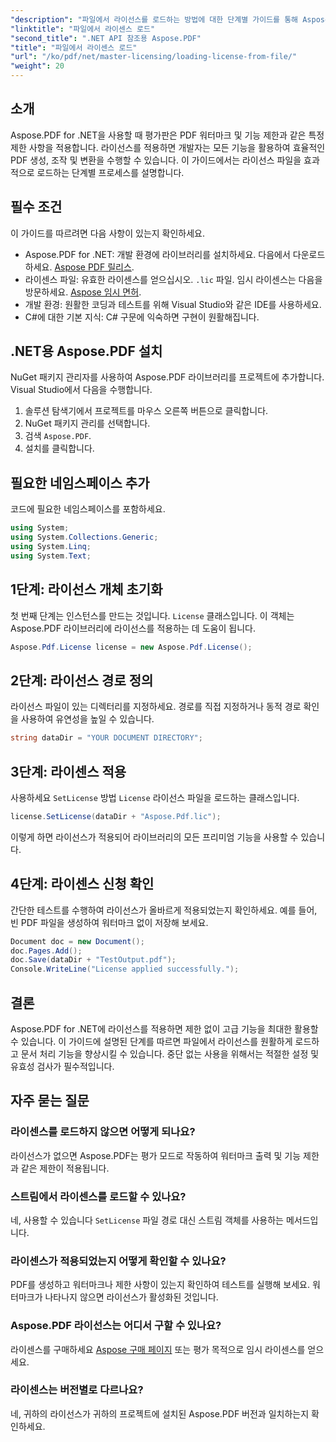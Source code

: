 ```yaml
---
"description": "파일에서 라이선스를 로드하는 방법에 대한 단계별 가이드를 통해 Aspose.PDF for .NET의 모든 잠재력을 활용하는 방법을 알아보세요."
"linktitle": "파일에서 라이센스 로드"
"second_title": ".NET API 참조용 Aspose.PDF"
"title": "파일에서 라이센스 로드"
"url": "/ko/pdf/net/master-licensing/loading-license-from-file/"
"weight": 20
---
```


## 소개  

Aspose.PDF for .NET을 사용할 때 평가판은 PDF 워터마크 및 기능 제한과 같은 특정 제한 사항을 적용합니다. 라이선스를 적용하면 개발자는 모든 기능을 활용하여 효율적인 PDF 생성, 조작 및 변환을 수행할 수 있습니다. 이 가이드에서는 라이선스 파일을 효과적으로 로드하는 단계별 프로세스를 설명합니다.  

## 필수 조건  

이 가이드를 따르려면 다음 사항이 있는지 확인하세요.  

- Aspose.PDF for .NET: 개발 환경에 라이브러리를 설치하세요. 다음에서 다운로드하세요. [Aspose PDF 릴리스](https://releases.aspose.com/pdf/net/).  
- 라이센스 파일: 유효한 라이센스를 얻으십시오. `.lic` 파일. 임시 라이센스는 다음을 방문하세요. [Aspose 임시 면허](https://purchase.aspose.com/temporary-license/).  
- 개발 환경: 원활한 코딩과 테스트를 위해 Visual Studio와 같은 IDE를 사용하세요.  
- C#에 대한 기본 지식: C# 구문에 익숙하면 구현이 원활해집니다.  

## .NET용 Aspose.PDF 설치  
NuGet 패키지 관리자를 사용하여 Aspose.PDF 라이브러리를 프로젝트에 추가합니다. Visual Studio에서 다음을 수행합니다.  
1. 솔루션 탐색기에서 프로젝트를 마우스 오른쪽 버튼으로 클릭합니다.  
2. NuGet 패키지 관리를 선택합니다.  
3. 검색 `Aspose.PDF`.  
4. 설치를 클릭합니다.  

## 필요한 네임스페이스 추가  
코드에 필요한 네임스페이스를 포함하세요.  

```csharp
using System;
using System.Collections.Generic;
using System.Linq;
using System.Text;
```  

## 1단계: 라이선스 개체 초기화  

첫 번째 단계는 인스턴스를 만드는 것입니다. `License` 클래스입니다. 이 객체는 Aspose.PDF 라이브러리에 라이선스를 적용하는 데 도움이 됩니다.  

```csharp
Aspose.Pdf.License license = new Aspose.Pdf.License();
```  

## 2단계: 라이선스 경로 정의  

라이선스 파일이 있는 디렉터리를 지정하세요. 경로를 직접 지정하거나 동적 경로 확인을 사용하여 유연성을 높일 수 있습니다.  

```csharp
string dataDir = "YOUR DOCUMENT DIRECTORY";
```  

## 3단계: 라이센스 적용  

사용하세요 `SetLicense` 방법 `License` 라이선스 파일을 로드하는 클래스입니다.  

```csharp
license.SetLicense(dataDir + "Aspose.Pdf.lic");
```  

이렇게 하면 라이선스가 적용되어 라이브러리의 모든 프리미엄 기능을 사용할 수 있습니다.  

## 4단계: 라이센스 신청 확인  

간단한 테스트를 수행하여 라이선스가 올바르게 적용되었는지 확인하세요. 예를 들어, 빈 PDF 파일을 생성하여 워터마크 없이 저장해 보세요.  

```csharp
Document doc = new Document();
doc.Pages.Add();
doc.Save(dataDir + "TestOutput.pdf");
Console.WriteLine("License applied successfully.");
```  

## 결론  

Aspose.PDF for .NET에 라이선스를 적용하면 제한 없이 고급 기능을 최대한 활용할 수 있습니다. 이 가이드에 설명된 단계를 따르면 파일에서 라이선스를 원활하게 로드하고 문서 처리 기능을 향상시킬 수 있습니다. 중단 없는 사용을 위해서는 적절한 설정 및 유효성 검사가 필수적입니다.  

## 자주 묻는 질문  

### 라이센스를 로드하지 않으면 어떻게 되나요?  
라이선스가 없으면 Aspose.PDF는 평가 모드로 작동하여 워터마크 출력 및 기능 제한과 같은 제한이 적용됩니다.  

### 스트림에서 라이센스를 로드할 수 있나요?  
네, 사용할 수 있습니다 `SetLicense` 파일 경로 대신 스트림 객체를 사용하는 메서드입니다.  

### 라이센스가 적용되었는지 어떻게 확인할 수 있나요?  
PDF를 생성하고 워터마크나 제한 사항이 있는지 확인하여 테스트를 실행해 보세요. 워터마크가 나타나지 않으면 라이선스가 활성화된 것입니다.  

### Aspose.PDF 라이선스는 어디서 구할 수 있나요?  
라이센스를 구매하세요 [Aspose 구매 페이지](https://purchase.aspose.com/buy) 또는 평가 목적으로 임시 라이센스를 얻으세요.  

### 라이센스는 버전별로 다르나요?  
네, 귀하의 라이선스가 귀하의 프로젝트에 설치된 Aspose.PDF 버전과 일치하는지 확인하세요.